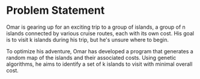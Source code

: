 <h1>Problem Statement</h1>
<p>Omar is gearing up for an exciting trip to a group of islands, a group of n islands connected by various cruise routes, each with its own cost. His goal is to visit k islands during his trip, but he's unsure where to begin.</p>
<p>To optimize his adventure, Omar has developed a program that generates a random map of the islands and their associated costs. Using genetic algorithms, he aims to identify a set of k islands to visit with minimal overall cost.</p>
